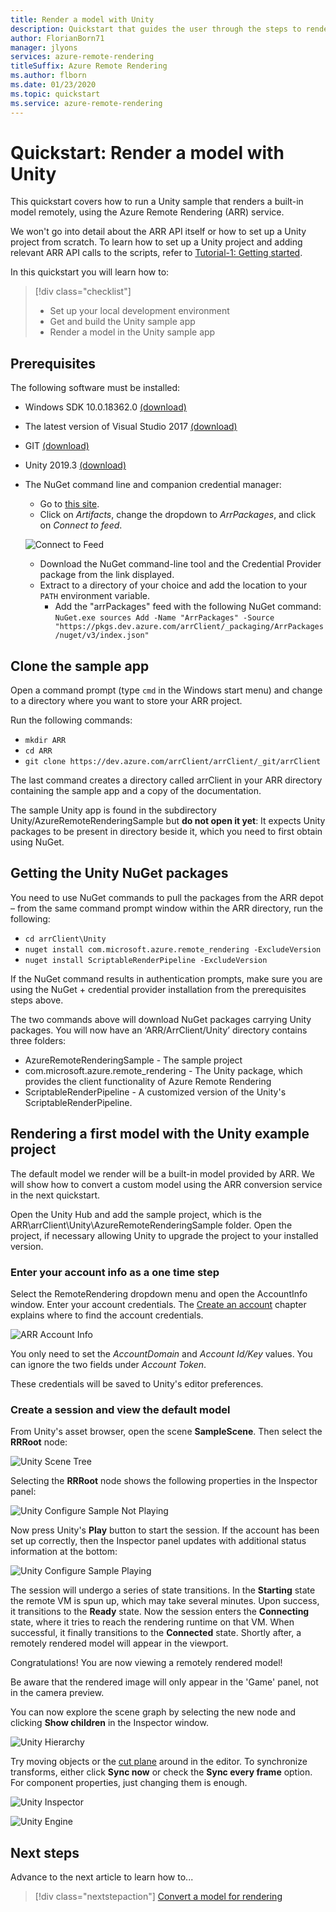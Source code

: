 ```yaml
---
title: Render a model with Unity
description: Quickstart that guides the user through the steps to render a model
author: FlorianBorn71
manager: jlyons
services: azure-remote-rendering
titleSuffix: Azure Remote Rendering
ms.author: flborn
ms.date: 01/23/2020
ms.topic: quickstart
ms.service: azure-remote-rendering
---
```


# Quickstart: Render a model with Unity

This quickstart covers how to run a Unity sample that renders a built-in model remotely, using the Azure Remote Rendering (ARR) service.

We won't go into detail about the ARR API itself or how to set up a Unity project from scratch. To learn how to set up a Unity project and adding relevant ARR API calls to the scripts, refer to [Tutorial-1: Getting started](../tutorials/tutorial-1-getting-started.md).

In this quickstart you will learn how to:
> [!div class="checklist"]
>
>- Set up your local development environment
>- Get and build the Unity sample app
>- Render a model in the Unity sample app

## Prerequisites

The following software must be installed:

- Windows SDK 10.0.18362.0 [(download)](https://developer.microsoft.com/windows/downloads/windows-10-sdk "Windows SDK")
- The latest version of Visual Studio 2017 [(download)](https://visualstudio.microsoft.com/vs/older-downloads/ "Visual Studio 2017")
- GIT [(download)](https://git-scm.com/downloads "GIT")
- Unity 2019.3 [(download)](https://unity3d.com/get-unity/download "Unity")
- The NuGet command line and companion credential manager:
  - Go to [this site](https://dev.azure.com/arrClient/arrClient).
  - Click on *Artifacts*, change the dropdown to *ArrPackages*, and click on *Connect to feed*.

  ![Connect to Feed](./media/connect-to-feed.png "Connect to Feed")

  - Download the NuGet command-line tool and the Credential Provider package from the link displayed.
  - Extract to a directory of your choice and add the location to your `PATH` environment variable.
    - Add the "arrPackages" feed with the following NuGet command:
        `NuGet.exe sources Add -Name "ArrPackages" -Source "https://pkgs.dev.azure.com/arrClient/_packaging/ArrPackages/nuget/v3/index.json"`

## Clone the sample app

Open a command prompt (type `cmd` in the Windows start menu) and change to a directory where you want to store your ARR project.

Run the following commands:

  *	`mkdir ARR`
  *	`cd ARR`
  * `git clone https://dev.azure.com/arrClient/arrClient/_git/arrClient`

The last command creates a directory called arrClient in your ARR directory containing the sample app and a copy of the documentation.

The sample Unity app is found in the subdirectory Unity/AzureRemoteRenderingSample but **do not open it yet**:
It expects Unity packages to be present in directory beside it, which you need to first obtain using NuGet.

## Getting the Unity NuGet packages

You need to use NuGet commands to pull the packages from the ARR depot – from the same command prompt window within the ARR directory, run the following:
  * `cd arrClient\Unity`
  *	`nuget install com.microsoft.azure.remote_rendering -ExcludeVersion`
  *	`nuget install ScriptableRenderPipeline -ExcludeVersion`

If the NuGet command results in authentication prompts, make sure you are using the NuGet + credential provider installation from the prerequisites steps above.

The two commands above will download NuGet packages carrying Unity packages.
You will now have an ‘ARR/ArrClient/Unity’ directory contains three folders:
  * AzureRemoteRenderingSample - The sample project
  * com.microsoft.azure.remote_rendering - The Unity package, which provides the client functionality of Azure Remote Rendering
  * ScriptableRenderPipeline - A customized version of the Unity's ScriptableRenderPipeline.

## Rendering a first model with the Unity example project

The default model we render will be a built-in model provided by ARR. We will show how to convert a custom model using the ARR conversion service in the next quickstart.

Open the Unity Hub and add the sample project, which is the ARR\arrClient\Unity\AzureRemoteRenderingSample folder.
Open the project, if necessary allowing Unity to upgrade the project to your installed version.

### Enter your account info as a one time step

Select the RemoteRendering dropdown menu and open the AccountInfo window. Enter your account credentials. The [Create an account](../azure/create-an-account.md) chapter explains where to find the account credentials.

![ARR Account Info](./media/arr-sample-account-info.png "ARR Account Info")

You only need to set the *AccountDomain* and *Account Id/Key* values. You can ignore the two fields under *Account Token*.

These credentials will be saved to Unity's editor preferences.

### Create a session and view the default model

From Unity's asset browser, open the scene **SampleScene**. Then select the **RRRoot** node:

![Unity Scene Tree](./media/unity-scene.png "Unity Scene Tree")

Selecting the **RRRoot** node shows the following properties in the Inspector panel:

![Unity Configure Sample Not Playing](./media/arr-sample-configure-session.png "Unity Configure Sample Not Playing")

Now press Unity's **Play** button to start the session.
If the account has been set up correctly, then the Inspector panel updates with additional status information at the bottom:

![Unity Configure Sample Playing](./media/arr-sample-configure-session-running.png "Unity Configure Sample Playing")

The session will undergo a series of state transitions. In the **Starting** state the remote VM is spun up, which may take several minutes. Upon success, it transitions to the **Ready** state. Now the session enters the **Connecting** state, where it tries to reach the rendering runtime on that VM. When successful, it finally transitions to the **Connected** state. Shortly after, a remotely rendered model will appear in the viewport.

Congratulations! You are now viewing a remotely rendered model!

Be aware that the rendered image will only appear in the 'Game' panel, not in the camera preview.

You can now explore the scene graph by selecting the new node and clicking **Show children** in the Inspector window.

![Unity Hierarchy](./media/unity-hierarchy.png)

Try moving objects or the [cut plane](../sdk/features-cut-planes.md) around in the editor. To synchronize transforms, either click **Sync now** or check the **Sync every frame** option. For component properties, just changing them is enough.

![Unity Inspector](./media/unity-inspector.png)

![Unity Engine](./media/unity-engine.png "Unity Engine")

## Next steps

Advance to the next article to learn how to...

> [!div class="nextstepaction"]
> [Convert a model for rendering](quickstart-convert-model.md)
